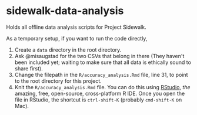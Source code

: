 # sidewalk-data-analysis
Holds all offline data analysis scripts for Project Sidewalk.

As a temporary setup, if you want to run the code directly,
1. Create a `data` directory in the root directory.
2. Ask @misaugstad for the two CSVs that belong in there (They haven't been included yet; waiting to make sure that all data is ethically sound to share first).
3. Change the filepath in the `R/accuracy_analysis.Rmd` file, line 31, to point to the root directory for this project.
4. Knit the `R/accuracy_analysis.Rmd` file. You can do this using [RStudio](https://www.rstudio.com/), _the_ amazing, free, open-source, cross-platform R IDE. Once you open the file in RStudio, the shortcut is `ctrl-shift-K` (probably `cmd-shift-K` on Mac).
